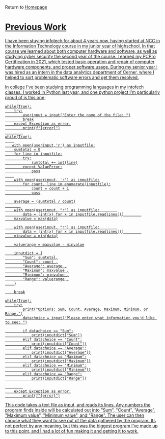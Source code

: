 Return to <a href= "https://github.com/BDBluhm/INFOTC-1000-Midterm/blob/main/README.md"> Homepage
# Previous Work
I have been stuying infotech for about 4 years now, having started at NCC in the Information Technology course in my junior year of highschool. In that course we learned about both computer hardware and software, as well as studying cyber security the second year of the course. I earned my PCPro Certification in 2021, which tested basic operation and repair of computer hardware components, and proper software usage. During my senior year I was hired as an intern in the data analytics department of Cerner, where I helped to sort problematic software errors and get them resolved. 

In college I've been studying programming languages in my intofech classes. I worked in Python last year, and one python project I'm particularly proud of is this one;
````
while(True):
    try:
        userinput = input("Enter the name of the file: ")
        break
    except Exception as error:
        print(f"{error}")
        
while(True):
    
   with open(userinput,'r') as inputfile:
    sumtotal = 0
    for line in inputfile:
        try:
            sumtotal += int(line)
        except ValueError:
            pass
    
    with open(userinput, 'r') as inputfile:
        for count, line in enumerate(inputfile):
            count = count + 1
            pass

    average = (sumtotal / count)
       
    with open(userinput, "r") as inputfile:        
        data = [int(x) for x in inputfile.readlines()]        
    maxvalue = max(data)

    with open(userinput, "r") as inputfile:        
        data = [int(x) for x in inputfile.readlines()]        
    minvalue = min(data)

    valuerange = maxvalue - minvalue

    inputdict = {
        "Sum": sumtotal,
        "Count": count ,
        "Average": average ,
        "Maximum": maxvalue ,
        "Minimum": minvalue ,
        "Range": valuerange ,
    }

    break

while(True):
    try:
        print("Options: Sum, Count, Average, Maximum, Minimum, or Range.")
        datachoice = input("Please enter what information you'd like to see: ")

        if datachoice == "Sum":
            print(inputdict["Sum"])
        elif datachoice == "Count":
            print(inputdict["Count"])
        elif datachoice == "Average":
            print(inputdict["Average"])
        elif datachoice == "Maximum":
            print(inputdict["Maximum"])
        elif datachoice == "Minimum":
            print(inputdict["Minimum"])
        elif datachoice == "Range":
            print(inputdict["Range"])

        
    except Exception as error:
        print(f"{error}")
 ````
 This code takes a text file as input, and reads its lines. Any numbers the program finds inside will be calculated out into "Sum", "Count", "Average", "Maximum value", "Minimum value", and "Range". The user can then choose what they want to see out of the data gathered by the program. Its not perfect by any meaning, but this was the biggest program I've made up to this point, and I had a lot of fun making it and getting it to work. 

